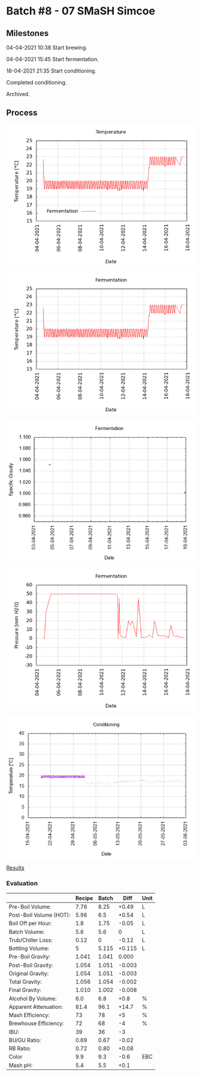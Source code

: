 # Batch #8 - 07 SMaSH Simcoe

## Milestones

04-04-2021 10:38 Start brewing.

04-04-2021 15:45 Start fermentation.

18-04-2021 21:35 Start conditioning.

Completed conditioning.

Archived.

## Process

![temperature](temperature.png)

![fermentation](fermentation.png)

![specific gravity](gravity.png)

![pressure](pressure.png)

![conditioning](conditioning.png)

[Results](./Batch_8_07_SMaSH_Simcoe_results.pdf)

### Evaluation

|                         | Recipe | Batch | Diff   | Unit |
|-------------------------|--------|-------|--------|------|
| Pre-Boil Volume:        | 7.76   | 8.25  | +0.49  | L    |
| Post-Boil Volume (HOT): | 5.96   | 6.5   | +0.54  | L    |
| Boil Off per Hour:      | 1.8    | 1.75  | -0.05  | L    |
| Batch Volume:           | 5.6    | 5.6   |  0     | L    |
| Trub/Chiller Loss:      | 0.12   | 0     | -0.12  | L    |
| Bottling Volume:        | 5      | 5.115 | +0.115 | L    |
| Pre-Boil Gravity:       | 1.041  | 1.041 |  0.000 |      |
| Post-Boil Gravity:      | 1.054  | 1.051 | -0.003 |      |
| Original Gravity:       | 1.054  | 1.051 | -0.003 |      |
| Total Gravity:          | 1.056  | 1.054 | -0.002 |      |
| Final Gravity:          | 1.010  | 1.002 | -0.008 |      |
| Alcohol By Volume:      | 6.0    | 6.8   | +0.8   | %    |
| Apparent Attenuation:   | 81.4   | 96.1  | +14.7  | %    |
| Mash Efficiency:        | 73     | 78    | +5     | %    |
| Brewhouse Efficiency:   | 72     | 68    | -4     | %    |
| IBU:                    | 39     | 36    | -3     |      |
| BU/GU Ratio:            | 0.69   | 0.67  | -0.02  |      |
| RB Ratio:               | 0.72   | 0.80  | +0.08  |      |
| Color                   | 9.9    | 9.3   | -0.6   | EBC  |
| Mash pH:                | 5.4    | 5.5   | +0.1   |      |
